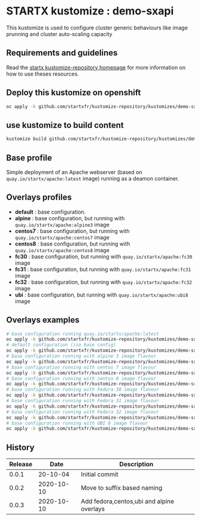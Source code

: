 # STARTX kustomize : demo-sxapi

This kustomize is used to configure cluster generic behaviours like image prunning and cluster auto-scaling capacity

## Requirements and guidelines

Read the [startx kustomize-repository homepage](https://startxfr.github.io/kustomize-repository) for
more information on how to use theses resources.

## Deploy this kustomize on openshift

```bash
oc apply -k github.com/startxfr/kustomize-repository/kustomizes/demo-sxapi
```

## use kustomize to build content

```bash
kustomize build github.com/startxfr/kustomize-repository/kustomizes/demo-sxapi
```

## Base profile

Simple deployment of an Apache webserver (based on `quay.io/startx/apache:latest` image) running as a deamon container.

## Overlays profiles

- **default** : base configuration.
- **alpine** : base configuration, but running with `quay.io/startx/apache:alpine3` image
- **centos7** : base configuration, but running with `quay.io/startx/apache:centos7` image
- **centos8** : base configuration, but running with `quay.io/startx/apache:centos8` image
- **fc30** : base configuration, but running with `quay.io/startx/apache:fc30` image
- **fc31** : base configuration, but running with `quay.io/startx/apache:fc31` image
- **fc32** : base configuration, but running with `quay.io/startx/apache:fc32` image
- **ubi** : base configuration, but running with `quay.io/startx/apache:ubi8` image

## Overlays examples

```bash
# base configuration running quay.io/startx/apache:latest
oc apply -k github.com/startxfr/kustomize-repository/kustomizes/demo-sxapi/base
# default configuration (iso base config)
oc apply -k github.com/startxfr/kustomize-repository/kustomizes/demo-sxapi/overlays/default
# base configuration running with alpine 3 image flavour
oc apply -k github.com/startxfr/kustomize-repository/kustomizes/demo-sxapi/overlays/alpine
# base configuration running with centos 7 image flavour
oc apply -k github.com/startxfr/kustomize-repository/kustomizes/demo-sxapi/overlays/centos7
# base configuration running with centos 8 image flavour
oc apply -k github.com/startxfr/kustomize-repository/kustomizes/demo-sxapi/overlays/centos8
# base configuration running with Fedora 30 image flavour
oc apply -k github.com/startxfr/kustomize-repository/kustomizes/demo-sxapi/overlays/fc30
# base configuration running with Fedora 31 image flavour
oc apply -k github.com/startxfr/kustomize-repository/kustomizes/demo-sxapi/overlays/fc31
# base configuration running with Fedora 32 image flavour
oc apply -k github.com/startxfr/kustomize-repository/kustomizes/demo-sxapi/overlays/fc32
# base configuration running with UBI 8 image flavour
oc apply -k github.com/startxfr/kustomize-repository/kustomizes/demo-sxapi/overlays/ubi
```

## History

| Release | Date       | Description
| ------- | ---------- | -----------------------
| 0.0.1   | 20-10-04   | Initial commit
| 0.0.2   | 2020-10-10 | Move to suffix based naming
| 0.0.3   | 2020-10-10 | Add fedora,centos,ubi and alpine overlays

